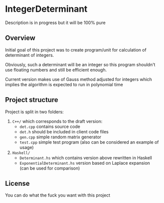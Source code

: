 # IntegerDeterminant
Description is in progress but it will be 100% pure


## Overview
Initial goal of this project was to create program/unit for calculation
of determinant of integers.

Obviously, such a determinant will be an integer so this program
shouldn't use floating numbers and still be efficient enough.

Current version makes use of Gauss method adjusted for integers
which implies the algorithm is expected to run in polynomial time


## Project structure
Project is split in two folders:
1. `C++/` which corresponds to the draft version:
    * `det.cpp` contains source code
    * `det.h` should be included in client code files
    * `gen.cpp` simple random matrix generator
    * `test.cpp` simple test program 
      (also can be considered an example of usage)
2. `Haskell/` 
    * `Determinant.hs` which contains version above rewritten in Haskell
    * `ExponentialDeterminant.hs` version based on Laplace expansion
      (can be used for comparison) 


## License
You can do what the fuck you want with this project
